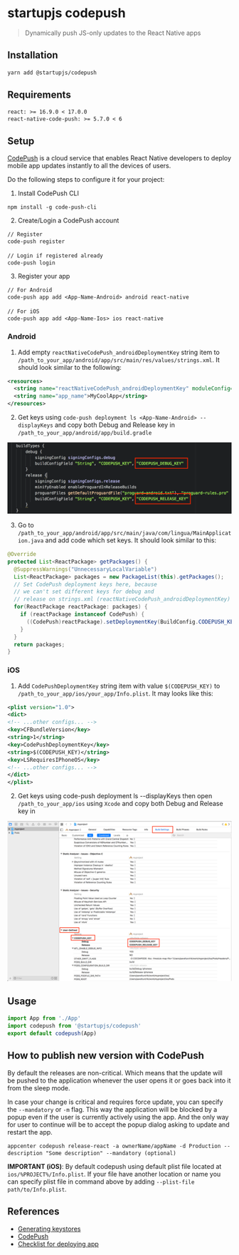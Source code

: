 # startupjs codepush
> Dynamically push JS-only updates to the React Native apps

## Installation

```sh
yarn add @startupjs/codepush
```

## Requirements

```
react: >= 16.9.0 < 17.0.0
react-native-code-push: >= 5.7.0 < 6
```

## Setup

[CodePush](https://github.com/Microsoft/react-native-code-push) is a cloud service that enables React Native developers to deploy mobile app updates instantly to all the devices of users.

Do the following steps to configure it for your project:

1. Install CodePush CLI
  ```
  npm install -g code-push-cli
  ```
2. Create/Login a CodePush account
  ```
  // Register
  code-push register

  // Login if registered already
  code-push login
  ```
3. Register your app
  ```
  // For Android
  code-push app add <App-Name-Android> android react-native

  // For iOS
  code-push app add <App-Name-Ios> ios react-native
  ```

### Android

1. Add empty `reactNativeCodePush_androidDeploymentKey` string item to `/path_to_your_app/android/app/src/main/res/values/strings.xml`. It should look similar to the following:

```xml
<resources>
  <string name="reactNativeCodePush_androidDeploymentKey" moduleConfig="true"></string>
  <string name="app_name">MyCoolApp</string>
</resources>
```

2. Get keys using `code-push deployment ls <App-Name-Android> --displayKeys` and copy both Debug and Release key in `/path_to_your_app/android/app/build.gradle`

![codepush android](docs/img/codepush-android.png)

3. Go to `/path_to_your_app/android/app/src/main/java/com/lingua/MainApplication.java` and add code which set keys. It should look similar to this:

```java
@Override
protected List<ReactPackage> getPackages() {
  @SuppressWarnings("UnnecessaryLocalVariable")
  List<ReactPackage> packages = new PackageList(this).getPackages();
  // Set CodePush deployment keys here, because
  // we can't set different keys for debug and
  // release on strings.xml (reactNativeCodePush_androidDeploymentKey)
  for(ReactPackage reactPackage: packages) {
    if (reactPackage instanceof CodePush) {
      ((CodePush)reactPackage).setDeploymentKey(BuildConfig.CODEPUSH_KEY);
    }
  }
  return packages;
}
```

### iOS

1. Add `CodePushDeploymentKey` string item with value `$(CODEPUSH_KEY)` to `/path_to_your_app/ios/your_app/Info.plist`. It may looks like this:

```xml
<plist version="1.0">
<dict>
<!-- ...other configs... -->
<key>CFBundleVersion</key>
<string>1</string>
<key>CodePushDeploymentKey</key>
<string>$(CODEPUSH_KEY)</string>
<key>LSRequiresIPhoneOS</key>
<!-- ...other configs... -->
</dict>
</plist>
```

2. Get keys using code-push deployment ls <App-Name-Ios> --displayKeys then open `/path_to_your_app/ios` using `Xcode` and copy both Debug and Release key in

![codepush ios](docs/img/codepush-ios.png)

## Usage

```js
import App from './App'
import codepush from '@startupjs/codepush'
export default codepush(App)
```

## How to publish new version with CodePush

By default the releases are non-critical. Which means that the update will be pushed to the application whenever the user opens it or goes back into it from the sleep mode.

In case your change is critical and requires force update, you can specify the `--mandatory` or `-m` flag. This way the application will be blocked by a popup even if the user is currently actively using the app. And the only way for user to continue will be to accept the popup dialog asking to update and restart the app.

```
appcenter codepush release-react -a ownerName/appName -d Production --description "Some description" --mandatory (optional)
```

**IMPORTANT (iOS)**: By default codepush using default plist file located at `ios/%PROJECT%/Info.plist`. If your file have another location or name you can specify plist file in command above by adding `--plist-file path/to/Info.plist`.

## References

- [Generating keystores](https://coderwall.com/p/r09hoq/android-generate-release-debug-keystores)
- [CodePush](http://microsoft.github.io/code-push/docs/cli.html)
- [Checklist for deploying app](https://medium.com/the-react-native-log/checklist-to-deploy-react-native-to-production-47157f8f85ed)

